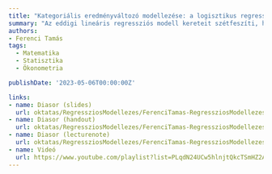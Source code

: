 ```yaml
---
title: "Kategoriális eredményváltozó modellezése: a logisztikus regresszió és változatai"
summary: "Az eddigi lineáris regressziós modell kereteit szétfeszíti, ha az eredményváltozó nem folytonos, hanem kategoriális. Ehhez egy új regressziós megoldást kell kifejlesztenünk, ez lesz a logisztikus regresszió, mely sajátos értelmezéssel rendelkezik, OLS-elven nem becsülhető, de ML-elven igen, illetve komoly kérdéseket vet fel az előrejelzés vele. A legegyszerűbb - bináris - eredményváltozóra vonatkozó modell után megismerkedünk az egyéb eseteket kezelő változataival is ennek a modellnek."
authors:
- Ferenci Tamás
tags:
  - Matematika
  - Statisztika
  - Ökonometria

publishDate: '2023-05-06T00:00:00Z'

links:
- name: Diasor (slides)
  url: oktatas/RegressziosModellezes/FerenciTamas-RegressziosModellezes-KategorialisEredmenyValtozoALogisztikusRegresszio-slides.pdf
- name: Diasor (handout)
  url: oktatas/RegressziosModellezes/FerenciTamas-RegressziosModellezes-KategorialisEredmenyValtozoALogisztikusRegresszio-handout.pdf
- name: Diasor (lecturenote)
  url: oktatas/RegressziosModellezes/FerenciTamas-RegressziosModellezes-KategorialisEredmenyValtozoALogisztikusRegresszio-lecturenote.pdf
- name: Videó
  url: https://www.youtube.com/playlist?list=PLqdN24UCw5hlnjtQkcTSmHZ2ADKLpeIeB
---
```

